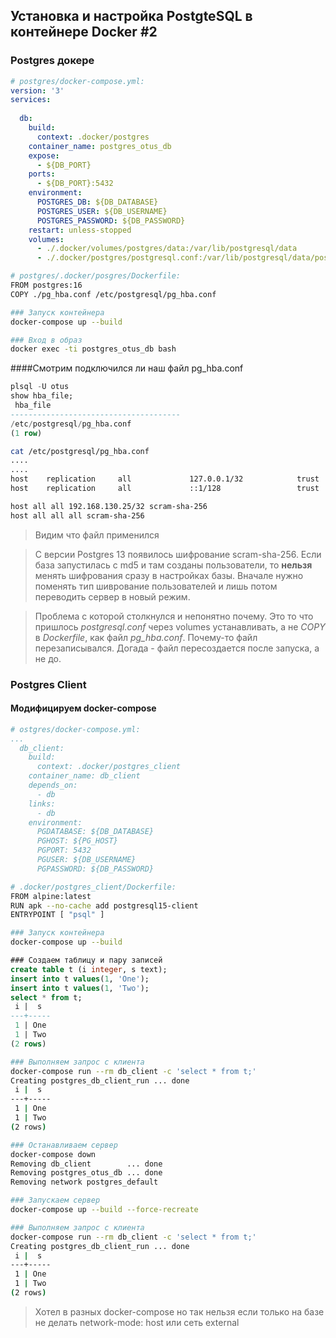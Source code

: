## Установка и настройка PostgteSQL в контейнере Docker #2


### Postgres **докере**

```yaml
# postgres/docker-compose.yml:
version: '3'
services:
  
  db:
    build:
      context: .docker/postgres
    container_name: postgres_otus_db
    expose:
      - ${DB_PORT}
    ports:
      - ${DB_PORT}:5432
    environment:
      POSTGRES_DB: ${DB_DATABASE}
      POSTGRES_USER: ${DB_USERNAME}
      POSTGRES_PASSWORD: ${DB_PASSWORD}
    restart: unless-stopped
    volumes:
      - ./.docker/volumes/postgres/data:/var/lib/postgresql/data
      - ./.docker/postgres/postgresql.conf:/var/lib/postgresql/data/postgresql.conf
```

```bash
# postgres/.docker/posgres/Dockerfile:
FROM postgres:16
COPY ./pg_hba.conf /etc/postgresql/pg_hba.conf
```

```bash
### Запуск контейнера
docker-compose up --build
```

```bash
### Вход в образ
docker exec -ti postgres_otus_db bash
```

####Смотрим подключился ли наш файл pg_hba.conf

```sql
plsql -U otus
show hba_file;
 hba_file               
--------------------------------------
/etc/postgresql/pg_hba.conf
(1 row)
```

```bash
cat /etc/postgresql/pg_hba.conf
....
....
host    replication     all             127.0.0.1/32            trust
host    replication     all             ::1/128                 trust

host all all 192.168.130.25/32 scram-sha-256
host all all all scram-sha-256
```
> Видим что файл применился

> С версии Postgres 13 появилось шифрование scram-sha-256. Если база запустилась с md5 и там созданы пользователи, то **нельзя** менять шифрования сразу в настройках базы. Вначале нужно поменять тип шиврование пользователей и лишь потом переводить сервер в новый режим. 

> Проблема с которой столкнулся и непонятно почему. Это то что пришлось *postgresql.conf* через volumes устанавливать, а не *COPY* в *Dockerfile*, как файл *pg_hba.conf*. Почему-то файл перезаписывался. Догада - файл пересоздается после запуска, а  не до. 



### Postgres Client
#### Модифицируем docker-compose
```yaml
# ostgres/docker-compose.yml:
...
  db_client:
    build:
      context: .docker/postgres_client
    container_name: db_client
    depends_on:
      - db
    links:
      - db
    environment:
      PGDATABASE: ${DB_DATABASE}
      PGHOST: ${PG_HOST}
      PGPORT: 5432
      PGUSER: ${DB_USERNAME}
      PGPASSWORD: ${DB_PASSWORD}
```

```bash
# .docker/postgres_client/Dockerfile:
FROM alpine:latest
RUN apk --no-cache add postgresql15-client
ENTRYPOINT [ "psql" ]
```

```bash
### Запуск контейнера
docker-compose up --build
```

```sql
### Создаем таблицу и пару записей
create table t (i integer, s text);
insert into t values(1, 'One');
insert into t values(1, 'Two');
select * from t;
 i |  s  
---+-----
 1 | One
 1 | Two
(2 rows)

```


```bash
### Выполняем запрос с клиента
docker-compose run --rm db_client -c 'select * from t;'
Creating postgres_db_client_run ... done
 i |  s  
---+-----
 1 | One
 1 | Two
(2 rows)

```


```bash
### Останавливаем сервер
docker-compose down
Removing db_client        ... done
Removing postgres_otus_db ... done
Removing network postgres_default
```


```bash
### Запускаем сервер
docker-compose up --build --force-recreate
```

```bash
### Выполняем запрос с клиента
docker-compose run --rm db_client -c 'select * from t;'
Creating postgres_db_client_run ... done
 i |  s  
---+-----
 1 | One
 1 | Two
(2 rows)

```

> Хотел в разных docker-compose но так нельзя если только на базе не делать network-mode: host или сеть external